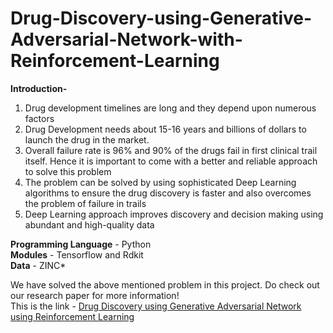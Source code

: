 # Drug-Discovery-using-Generative-Adversarial-Network-with-Reinforcement-Learning


**Introduction-**
1. Drug development timelines are long and they depend upon numerous factors<br />
2. Drug Development needs about 15-16 years and billions of dollars to launch the drug in the market.<br /> 
3. Overall failure rate is 96% and 90% of the drugs fail in first clinical trail itself. Hence it is important to come with a better and reliable approach to solve this problem<br />
4. The problem can be solved by using sophisticated Deep Learning algorithms to ensure the drug discovery is faster and also overcomes the problem of failure in trails<br />
5. Deep Learning approach improves discovery and decision making using abundant and high-quality data<br />

**Programming Language** - Python<br />
**Modules** - Tensorflow and Rdkit<br />
**Data** - ZINC*

We have solved the above mentioned problem in this project. 
Do check out our research paper for more information!<br />
This is the link - [Drug Discovery using Generative Adversarial Network using Reinforcement Learning](https://ieeexplore.ieee.org/document/9402449)




